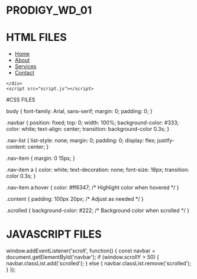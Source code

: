 # PRODIGY_WD_01
# HTML FILES

<!DOCTYPE html>
<html lang="en">
<head>
    <meta charset="UTF-8">
    <meta name="viewport" content="width=device-width, initial-scale=1.0">
    <title>Interactive Navigation Menu</title>
    <link rel="stylesheet" href="styles.css">
</head>
<body>
    <nav class="navbar" id="navbar">
        <ul class="nav-list">
            <li class="nav-item"><a href="#home">Home</a></li>
            <li class="nav-item"><a href="#about">About</a></li>
            <li class="nav-item"><a href="#services">Services</a></li>
            <li class="nav-item"><a href="#contact">Contact</a></li>
        </ul>
    </nav>
    <div class="content">
      
    </div>
    <script src="script.js"></script>
</body>
</html>

#CSS FILES

body {
    font-family: Arial, sans-serif;
    margin: 0;
    padding: 0;
}

.navbar {
    position: fixed;
    top: 0;
    width: 100%;
    background-color: #333;
    color: white;
    text-align: center;
    transition: background-color 0.3s;
}

.nav-list {
    list-style: none;
    margin: 0;
    padding: 0;
    display: flex;
    justify-content: center;
}

.nav-item {
    margin: 0 15px;
}

.nav-item a {
    color: white;
    text-decoration: none;
    font-size: 18px;
    transition: color 0.3s;
}

.nav-item a:hover {
    color: #ff6347; /* Highlight color when hovered */
}

.content {
    padding: 100px 20px; /* Adjust as needed */
}

.scrolled {
    background-color: #222; /* Background color when scrolled */
}

# JAVASCRIPT FILES

window.addEventListener('scroll', function() {
    const navbar = document.getElementById('navbar');
    if (window.scrollY > 50) {
        navbar.classList.add('scrolled');
    } else {
        navbar.classList.remove('scrolled');
    }
});
